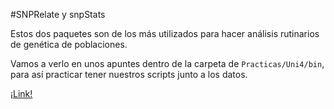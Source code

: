 #SNPRelate y snpStats 

Estos dos paquetes son de los más utilizados para hacer análisis rutinarios de genética de poblaciones. 

Vamos a verlo en unos apuntes dentro de la carpeta de `Practicas/Uni4/bin`, para así practicar tener nuestros scripts junto a los datos. 

[¡Link!](Ejemplo_SNPRelate_snpStats.Rmd)